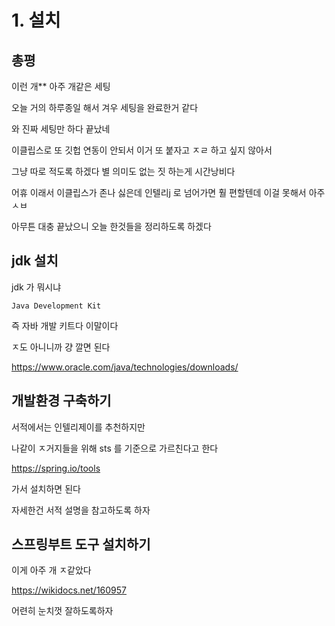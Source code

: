 # 1. 설치

## 총평

이런 개\*\* 아주 개같은 세팅

오늘 거의 하루종일 해서 겨우 세팅을 완료한거 같다

와 진짜 세팅만 하다 끝났네

이클립스로 또 깃헙 연동이 안되서 이거 또 붙자고 ㅈㄹ 하고 싶지 않아서

그냥 따로 적도록 하겠다 별 의미도 없는 짓 하는게 시간낭비다

어휴 이래서 이클립스가 존나 싫은데 인텔리j 로 넘어가면 훨 편할텐데 이걸 못해서 아주 ㅅㅂ

아무튼 대충 끝났으니 오늘 한것들을 정리하도록 하겠다

## jdk 설치

jdk 가 뭐시냐

    Java Development Kit

즉 자바 개발 키트다 이말이다

ㅈ도 아니니까 걍 깔면 된다

https://www.oracle.com/java/technologies/downloads/

## 개발환경 구축하기

서적에서는 인텔리제이를 추천하지만

나같이 ㅈ거지들을 위해 sts 를 기준으로 가르친다고 한다

https://spring.io/tools

가서 설치하면 된다

자세한건 서적 설명을 참고하도록 하자

## 스프링부트 도구 설치하기

이게 아주 개 ㅈ같았다

https://wikidocs.net/160957

어련히 눈치껏 잘하도록하자
